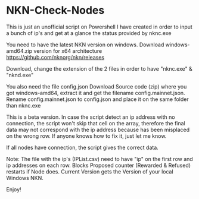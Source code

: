 # NKN-Check-Nodes
This is just an unofficial script on Powershell I have created in order to input a bunch of ip's and get at a glance the status provided by nknc.exe

You need to have the latest NKN version on windows. Download windows-amd64.zip version for x64 architecture https://github.com/nknorg/nkn/releases

Download, change the extension of the 2 files in order to have "nknc.exe" & "nknd.exe"

You also need the file config.json Download Source code (zip) where you got windows-amd64, extract it and get the filename config.mainnet.json. Rename config.mainnet.json to config.json and place it on the same folder than nknc.exe

This is a beta version. In case the script detect an ip address with no connection, the script won't skip that cell on the array, therefore the final data may not correspond with the ip address because has been misplaced on the wrong row. If anyone knows how to fix it, just let me know.

If all nodes have connection, the script gives the correct data.

Note: The file with the ip's (IPList.csv) need to have "ip" on the first row and ip addresses on each row. Blocks Proposed counter (Rewarded & Refused) restarts if Node does. Current Version gets the Version of your local Windows NKN.

Enjoy!

